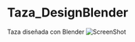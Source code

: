 # Taza_DesignBlender
Taza diseñada con Blender
![ScreenShot](https://raw.github.com/Gamas-G/Taza_DesignBlender/master/Taza.png)
